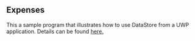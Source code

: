 ## Expenses 

This a sample program that illustrates how to use DataStore from a UWP application. 
Details can be found [here.](http://localhost:8080/html/OrderProcessing.html)
